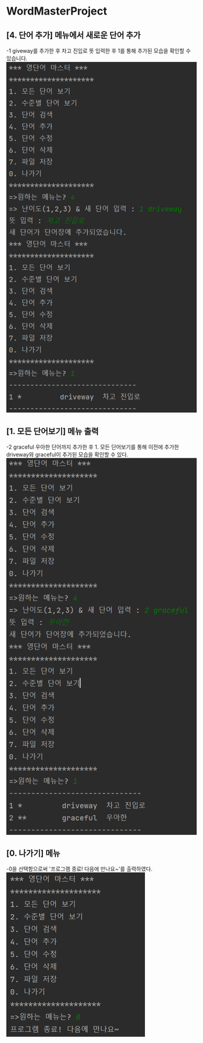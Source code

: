 # WordMasterProject


## [4. 단어 추가] 메뉴에서 새로운 단어 추가
-1 giveway를 추가한 후 차고 진입로 뜻 입력한 후 1를 통해 추가된 모습을 확인할 수 있습니다.
<img src='https://github.com/ChristineKangHee/WordMasterProject/blob/master/screenshots/%5B4.%20%EB%8B%A8%EC%96%B4%20%EC%B6%94%EA%B0%80%5D%20%EB%A9%94%EB%89%B4%EC%97%90%EC%84%9C%20%EC%83%88%EB%A1%9C%EC%9A%B4%20%EB%8B%A8%EC%96%B4%20%EC%B6%94%EA%B0%80-1%20driveway%20.png?raw=true'>


## [1. 모든 단어보기] 메뉴 출력
-2 graceful 우아한 단어까지 추가한 후 1. 모든 단어보기를 통해 이전에 추가한 driveway와 graceful이 추가된 모습을 확인할 수 있다.
<img src='https://github.com/ChristineKangHee/WordMasterProject/blob/master/screenshots/%5B1.%20%EB%AA%A8%EB%93%A0%20%EB%8B%A8%EC%96%B4%EB%B3%B4%EA%B8%B0%5D%20%EB%A9%94%EB%89%B4%EC%97%90%EC%84%9C%20%EC%A0%9C%EB%8C%80%EB%A1%9C%20%EC%B6%9C%EB%A0%A5-1,%202.png?raw=true'>


## [0. 나가기] 메뉴
-0을 선택함으로써 '프로그램 종료! 다음에 만나요~'를 출력하였다.
<img src='https://github.com/ChristineKangHee/WordMasterProject/blob/master/screenshots/%5B0.%20%EB%82%98%EA%B0%80%EA%B8%B0%5D%20%EB%A9%94%EB%89%B4.png?raw=true'>
